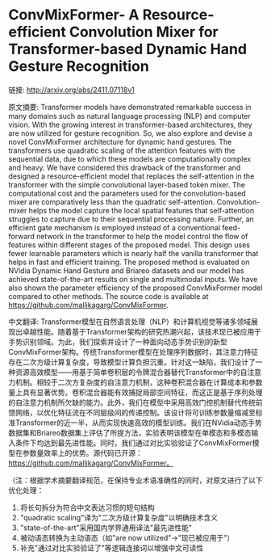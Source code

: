 # ConvMixFormer- A Resource-efficient Convolution Mixer for Transformer-based Dynamic Hand Gesture Recognition

链接: http://arxiv.org/abs/2411.07118v1

原文摘要:
Transformer models have demonstrated remarkable success in many domains such
as natural language processing (NLP) and computer vision. With the growing
interest in transformer-based architectures, they are now utilized for gesture
recognition. So, we also explore and devise a novel ConvMixFormer architecture
for dynamic hand gestures. The transformers use quadratic scaling of the
attention features with the sequential data, due to which these models are
computationally complex and heavy. We have considered this drawback of the
transformer and designed a resource-efficient model that replaces the
self-attention in the transformer with the simple convolutional layer-based
token mixer. The computational cost and the parameters used for the
convolution-based mixer are comparatively less than the quadratic
self-attention. Convolution-mixer helps the model capture the local spatial
features that self-attention struggles to capture due to their sequential
processing nature. Further, an efficient gate mechanism is employed instead of
a conventional feed-forward network in the transformer to help the model
control the flow of features within different stages of the proposed model.
This design uses fewer learnable parameters which is nearly half the vanilla
transformer that helps in fast and efficient training. The proposed method is
evaluated on NVidia Dynamic Hand Gesture and Briareo datasets and our model has
achieved state-of-the-art results on single and multimodal inputs. We have also
shown the parameter efficiency of the proposed ConvMixFormer model compared to
other methods. The source code is available at
https://github.com/mallikagarg/ConvMixFormer.

中文翻译:
Transformer模型在自然语言处理（NLP）和计算机视觉等诸多领域展现出卓越性能。随着基于Transformer架构的研究热潮兴起，该技术现已被应用于手势识别领域。为此，我们探索并设计了一种面向动态手势识别的新型ConvMixFormer架构。传统Transformer模型在处理序列数据时，其注意力特征存在二次方级计算复杂度，导致模型计算负担沉重。针对这一缺陷，我们设计了一种资源高效模型——用基于简单卷积层的令牌混合器替代Transformer中的自注意力机制。相较于二次方复杂度的自注意力机制，这种卷积混合器在计算成本和参数量上具有显著优势。卷积混合器能有效捕捉局部空间特征，而这正是基于序列处理的自注意力机制所欠缺的能力。此外，我们在模型中采用高效门控机制替代传统前馈网络，以优化特征流在不同层级间的传递控制。该设计将可训练参数量缩减至标准Transformer的近一半，从而实现快速高效的模型训练。我们在NVidia动态手势数据集和Briareo数据集上评估了所提方法，实验表明该模型在单模态和多模态输入条件下均达到最先进性能。同时，我们通过对比实验验证了ConvMixFormer模型在参数量效率上的优势。源代码已开源：https://github.com/mallikagarg/ConvMixFormer。

（注：根据学术摘要翻译规范，在保持专业术语准确性的同时，对原文进行了以下优化处理：
1. 将长句拆分为符合中文表达习惯的短句结构
2. "quadratic scaling"译为"二次方级计算复杂度"以明确技术含义
3. "state-of-the-art"采用国内学界通用译法"最先进性能"
4. 被动语态转换为主动语态（如"are now utilized"→"现已被应用于"）
5. 补充"通过对比实验验证了"等逻辑连接词以增强中文可读性
